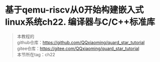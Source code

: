 # 基于qemu-riscv从0开始构建嵌入式linux系统ch22. 编译器与C/C++标准库

> 本教程的<br>github仓库：https://github.com/QQxiaoming/quard_star_tutorial<br>gitee仓库：https://gitee.com/QQxiaoming/quard_star_tutorial<br>本节所在tag：ch22